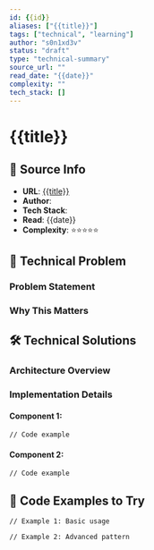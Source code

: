 ```yaml
---
id: {{id}}
aliases: ["{{title}}"]
tags: ["technical", "learning"]
author: "s0n1xd3v"
status: "draft"
type: "technical-summary"
source_url: ""
read_date: "{{date}}"
complexity: ""
tech_stack: []
---
```


# {{title}}

## 📖 Source Info
- **URL**: [{{title}}]()
- **Author**: 
- **Tech Stack**: 
- **Read**: {{date}}
- **Complexity**: ⭐⭐⭐⭐⭐

## 🎯 Technical Problem
### Problem Statement


### Why This Matters


## 🛠️ Technical Solutions

### Architecture Overview


### Implementation Details

#### Component 1:
```code
// Code example

```

#### Component 2:
```code
// Code example

```

## 🧪 Code Examples to Try
```code
// Example 1: Basic usage

```

```code
// Example 2: Advanced pattern
